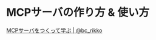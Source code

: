 # MCPサーバの作り方 & 使い方

[MCPサーバをつくって学ぶ \| @bc\_rikko](https://bcrikko.github.io/til/posts/2025-04-07/what-is-mcp/)